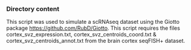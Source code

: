 ### Directory content

This script was used to simulate a scRNAseq dataset using the Giotto package https://github.com/RubD/Giotto. This script requires the files cortex_svz_expression.txt, cortex_svz_centroids_coord.txt & cortex_svz_centroids_annot.txt from the brain cortex seqFISH+ dataset.    

